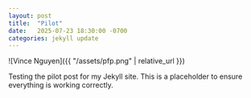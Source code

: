 ```yaml
---
layout: post
title:  "Pilot"
date:   2025-07-23 18:30:00 -0700
categories: jekyll update
---
```


![Vince Nguyen]({{ "/assets/pfp.png" | relative_url }})

Testing the pilot post for my Jekyll site. This is a placeholder to ensure everything is working correctly.